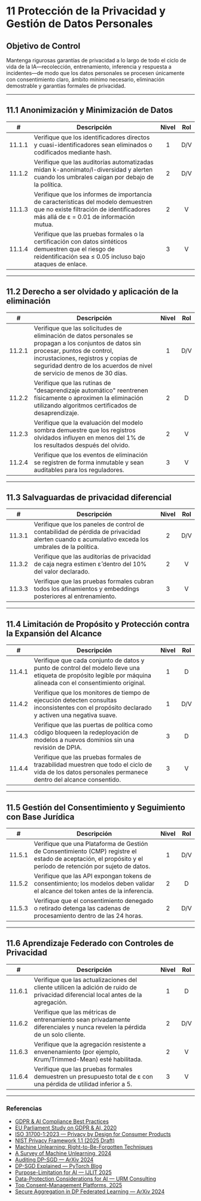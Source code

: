 # 11 Protección de la Privacidad y Gestión de Datos Personales

## Objetivo de Control

Mantenga rigurosas garantías de privacidad a lo largo de todo el ciclo de vida de la IA—recolección, entrenamiento, inferencia y respuesta a incidentes—de modo que los datos personales se procesen únicamente con consentimiento claro, ámbito mínimo necesario, eliminación demostrable y garantías formales de privacidad.

---

## 11.1 Anonimización y Minimización de Datos

|   #    | Descripción                                                                                                                                                               | Nivel | Rol |
| :----: | ------------------------------------------------------------------------------------------------------------------------------------------------------------------------- | :---: | :-: |
| 11.1.1 | Verifique que los identificadores directos y cuasi-identificadores sean eliminados o codificados mediante hash.                                                           |   1   | D/V |
| 11.1.2 | Verifique que las auditorías automatizadas midan k-anonimato/l-diversidad y alerten cuando los umbrales caigan por debajo de la política.                                 |   2   | D/V |
| 11.1.3 | Verifique que los informes de importancia de características del modelo demuestren que no existe filtración de identificadores más allá de ε = 0.01 de información mutua. |   2   |  V  |
| 11.1.4 | Verifique que las pruebas formales o la certificación con datos sintéticos demuestren que el riesgo de reidentificación sea ≤ 0.05 incluso bajo ataques de enlace.        |   3   |  V  |

---

## 11.2 Derecho a ser olvidado y aplicación de la eliminación

|   #    | Descripción                                                                                                                                                                                                                                             | Nivel | Rol |
| :----: | ------------------------------------------------------------------------------------------------------------------------------------------------------------------------------------------------------------------------------------------------------- | :---: | :-: |
| 11.2.1 | Verifique que las solicitudes de eliminación de datos personales se propagan a los conjuntos de datos sin procesar, puntos de control, incrustaciones, registros y copias de seguridad dentro de los acuerdos de nivel de servicio de menos de 30 días. |   1   | D/V |
| 11.2.2 | Verifique que las rutinas de "desaprendizaje automático" reentrenen físicamente o aproximen la eliminación utilizando algoritmos certificados de desaprendizaje.                                                                                        |   2   |  D  |
| 11.2.3 | Verifique que la evaluación del modelo sombra demuestre que los registros olvidados influyen en menos del 1% de los resultados después del olvido.                                                                                                      |   2   |  V  |
| 11.2.4 | Verifique que los eventos de eliminación se registren de forma inmutable y sean auditables para los reguladores.                                                                                                                                        |   3   |  V  |

---

## 11.3 Salvaguardas de privacidad diferencial

|   #    | Descripción                                                                                                                                    | Nivel | Rol |
| :----: | ---------------------------------------------------------------------------------------------------------------------------------------------- | :---: | :-: |
| 11.3.1 | Verifique que los paneles de control de contabilidad de pérdida de privacidad alerten cuando ε acumulativo exceda los umbrales de la política. |   2   | D/V |
| 11.3.2 | Verifique que las auditorías de privacidad de caja negra estimen ε̂ dentro del 10% del valor declarado.                                        |   2   |  V  |
| 11.3.3 | Verifique que las pruebas formales cubran todos los afinamientos y embeddings posteriores al entrenamiento.                                    |   3   |  V  |

---

## 11.4 Limitación de Propósito y Protección contra la Expansión del Alcance

|   #    | Descripción                                                                                                                                                     | Nivel | Rol |
| :----: | --------------------------------------------------------------------------------------------------------------------------------------------------------------- | :---: | :-: |
| 11.4.1 | Verifique que cada conjunto de datos y punto de control del modelo lleve una etiqueta de propósito legible por máquina alineada con el consentimiento original. |   1   |  D  |
| 11.4.2 | Verifique que los monitores de tiempo de ejecución detecten consultas inconsistentes con el propósito declarado y activen una negativa suave.                   |   1   | D/V |
| 11.4.3 | Verifique que las puertas de política como código bloqueen la redeployación de modelos a nuevos dominios sin una revisión de DPIA.                              |   3   |  D  |
| 11.4.4 | Verifique que las pruebas formales de trazabilidad muestren que todo el ciclo de vida de los datos personales permanece dentro del alcance consentido.          |   3   |  V  |

---

## 11.5 Gestión del Consentimiento y Seguimiento con Base Jurídica

|   #    | Descripción                                                                                                                                                   | Nivel | Rol |
| :----: | ------------------------------------------------------------------------------------------------------------------------------------------------------------- | :---: | :-: |
| 11.5.1 | Verifique que una Plataforma de Gestión de Consentimiento (CMP) registre el estado de aceptación, el propósito y el período de retención por sujeto de datos. |   1   | D/V |
| 11.5.2 | Verifique que las API expongan tokens de consentimiento; los modelos deben validar el alcance del token antes de la inferencia.                               |   2   |  D  |
| 11.5.3 | Verifique que el consentimiento denegado o retirado detenga las cadenas de procesamiento dentro de las 24 horas.                                              |   2   | D/V |

---

## 11.6 Aprendizaje Federado con Controles de Privacidad

|   #    | Descripción                                                                                                                        | Nivel | Rol |
| :----: | ---------------------------------------------------------------------------------------------------------------------------------- | :---: | :-: |
| 11.6.1 | Verifique que las actualizaciones del cliente utilicen la adición de ruido de privacidad diferencial local antes de la agregación. |   1   |  D  |
| 11.6.2 | Verifique que las métricas de entrenamiento sean privadamente diferenciales y nunca revelen la pérdida de un solo cliente.         |   2   | D/V |
| 11.6.3 | Verifique que la agregación resistente a envenenamiento (por ejemplo, Krum/Trimmed-Mean) esté habilitada.                          |   2   |  V  |
| 11.6.4 | Verifique que las pruebas formales demuestren un presupuesto total de ε con una pérdida de utilidad inferior a 5.                  |   3   |  V  |

---

### Referencias

* [GDPR & AI Compliance Best Practices](https://www.exabeam.com/explainers/gdpr-compliance/the-intersection-of-gdpr-and-ai-and-6-compliance-best-practices/)
* [EU Parliament Study on GDPR & AI, 2020](https://www.europarl.europa.eu/RegData/etudes/STUD/2020/641530/EPRS_STU%282020%29641530_EN.pdf)
* [ISO 31700-1:2023 — Privacy by Design for Consumer Products](https://www.iso.org/standard/84977.html)
* [NIST Privacy Framework 1.1 (2025 Draft)](https://www.nist.gov/privacy-framework)
* [Machine Unlearning: Right-to-Be-Forgotten Techniques](https://www.kaggle.com/code/tamlhp/machine-unlearning-the-right-to-be-forgotten)
* [A Survey of Machine Unlearning, 2024](https://arxiv.org/html/2209.02299v6)
* [Auditing DP-SGD — ArXiv 2024](https://arxiv.org/html/2405.14106v4)
* [DP-SGD Explained — PyTorch Blog](https://medium.com/pytorch/differential-privacy-series-part-1-dp-sgd-algorithm-explained-12512c3959a3)
* [Purpose-Limitation for AI — IJLIT 2025](https://academic.oup.com/ijlit/article/doi/10.1093/ijlit/eaaf003/8121663)
* [Data-Protection Considerations for AI — URM Consulting](https://www.urmconsulting.com/blog/data-protection-considerations-for-artificial-intelligence-ai)
* [Top Consent-Management Platforms, 2025](https://www.enzuzo.com/blog/best-consent-management-platforms)
* [Secure Aggregation in DP Federated Learning — ArXiv 2024](https://arxiv.org/abs/2407.19286)

